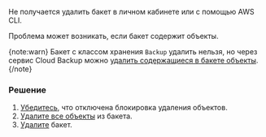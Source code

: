 Не получается удалить бакет в личном кабинете или с помощью AWS CLI.

Проблема может возникать, если бакет содержит объекты.

{note:warn}
Бакет с классом хранения `Backup` удалить нельзя, но через сервис Cloud Backup можно [удалить содержащиеся в бакете объекты](/ru/storage/backups/instructions/manage-backup-copy#delete_backup_copy).
{/note}

### Решение

1. [Убедитесь](/ru/storage/s3/instructions/objects/manage-object#lock_object), что отключена блокировка удаления объектов.
1. [Удалите все объекты](/ru/storage/s3/instructions/objects/manage-object#udalenie_obektov) из бакета.
1. [Удалите](/ru/storage/s3/instructions/buckets/manage-bucket#bucket_delete) бакет.